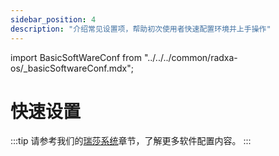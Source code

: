 ```yaml
---
sidebar_position: 4
description: "介绍常见设置项，帮助初次使用者快速配置环境并上手操作"
---
```


import BasicSoftWareConf from "../../../common/radxa-os/\_basicSoftwareConf.mdx";

# 快速设置

<BasicSoftWareConf model="radxa-cm3i-io" rsetup_path="../radxa-os/rsetup#system-update" product="Radxa CM3I IO Board" />

:::tip
请参考我们的[瑞莎系统](../radxa-os/)章节，了解更多软件配置内容。
:::
